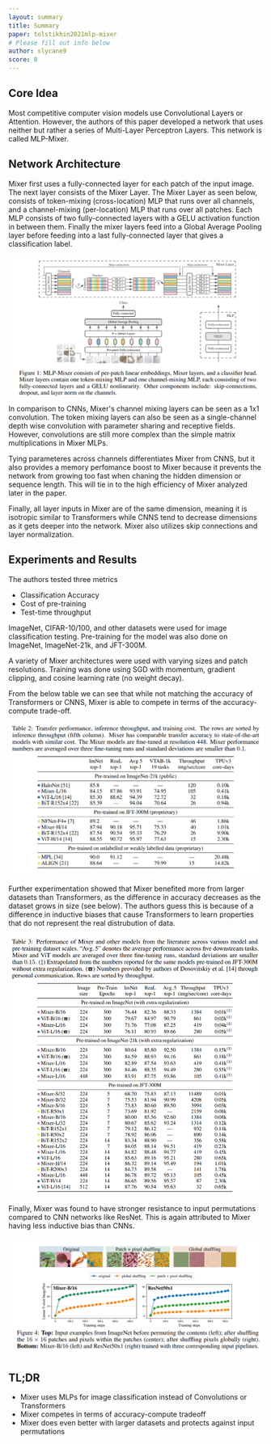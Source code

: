 ```yaml
---
layout: summary
title: Summary
paper: tolstikhin2021mlp-mixer
# Please fill out info below
author: slycane9
score: 8
---
```


## Core Idea

Most competitive computer vision models use Convolutional Layers or Attention.  However, the authors of this paper developed a network that uses neither but rather a series of Multi-Layer Perceptron Layers.  This network is called MLP-Mixer.

## Network Architecture

Mixer first uses a fully-connected layer for each patch of the input image.  The next layer consists of the Mixer Layer.  The Mixer Layer as seen below, consists of token-mixing (cross-location) MLP that runs over all channels, and a channel-mixing (per-location) MLP that runs over all patches.  Each MLP consists of two fully-connected layers with a GELU activation function in between them.  Finally the mixer layers feed into a Global Average Pooling layer before feeding into a last fully-connected layer that gives a classification label.


![mixerarch](tolstikhin2021mlp-mixer_2a.png)

In comparison to CNNs, Mixer's channel mixing layers can be seen as a 1x1 convolution.  The token mixing layers can also be seen as a single-channel depth wise convolution with parameter sharing and receptive fields.  However, convolutions are still more complex than the simple matrix multiplications in Mixer MLPs.


Tying parameteres across channels differentiates Mixer from CNNS, but it also provides a memory perfomance boost to Mixer because it prevents the network from growing too fast when chaning the hidden dimension or sequence length.  This will tie in to the high efficiency of Mixer analyzed later in the paper.

Finally, all layer inputs in Mixer are of the same dimension, meaning it is isotropic similar to Transformers while CNNS tend to decrease dimensions as it gets deeper into the network.  Mixer also utilizes skip connections and layer normalization.

## Experiments and Results

The authors tested three metrics
* Classification Accuracy
* Cost of pre-training
* Test-time throughput

ImageNet, CIFAR-10/100, and other datasets were used for image classification testing.  Pre-training for the model was also done on ImageNet, ImageNet-21k, and JFT-300M.


A variety of Mixer architectures were used with varying sizes and patch resolutions.  Training was done using SGD with momentum, gradient clipping, and cosine learning rate (no weight decay).


From the below table we can see that while not matching the accuracy of Transformers or CNNS, Mixer is able to compete in terms of the accuracy-compute trade-off.


![fulltable](tolstikhin2021mlp-mixer_2b.png)


Further experimentation showed that Mixer benefited more from larger datasets than Transformers, as the difference in accuracy decreases as the dataset grows in size (see below).  The authors guess this is because of a difference in inductive biases that cause Transformers to learn properties that do not represent the real distrubution of data.

![datasettable](tolstikhin2021mlp-mixer_2c.png)


Finally, Mixer was found to have stronger resistance to input permutations compared to CNN networks like ResNet.  This is again attributed to Mixer having less inductive bias than CNNs.


![variance](tolstikhin2021mlp-mixer_2d.png)


## TL;DR
* Mixer uses MLPs for image classification instead of Convolutions or Transformers
* Mixer competes in terms of accuracy-compute tradeoff
* Mixer does even better with larger datasets and protects against input permutations
